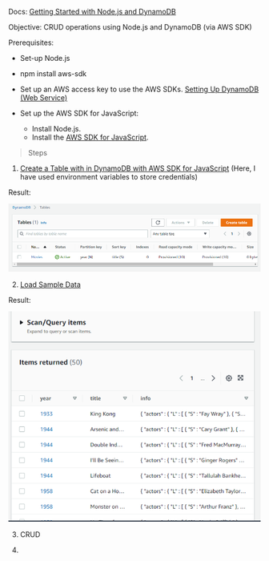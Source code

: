 Docs: [Getting Started with Node.js and DynamoDB](https://docs.aws.amazon.com/amazondynamodb/latest/developerguide/GettingStarted.NodeJs.html)

Objective: CRUD operations using Node.js and DynamoDB (via AWS SDK)
 

Prerequisites:
- Set-up Node.js
- npm install aws-sdk

- Set up an AWS access key to use the AWS SDKs. [Setting Up DynamoDB (Web Service)](https://docs.aws.amazon.com/amazondynamodb/latest/developerguide/SettingUp.DynamoWebService.html)

- Set up the AWS SDK for JavaScript:
    - Install Node.js.
    - Install the [AWS SDK for JavaScript](https://aws.amazon.com/sdk-for-javascript/).


> Steps

1. [Create a Table with in DynamoDB with AWS SDK for JavaScript](https://docs.aws.amazon.com/amazondynamodb/latest/developerguide/GettingStarted.NodeJs.01.html)
(Here, I have used environment variables to store credentials)

Result:

![](2022-03-05-16-48-04.png)

2. [Load Sample Data](https://docs.aws.amazon.com/amazondynamodb/latest/developerguide/GettingStarted.NodeJs.02.html)

Result: 

![](2022-03-05-16-51-04.png)

3. CRUD

4. 